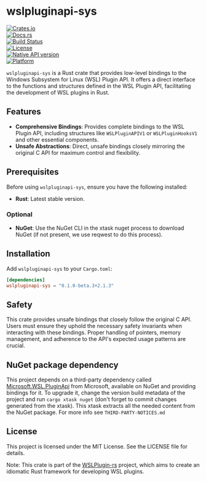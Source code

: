 # wslpluginapi-sys

[![Crates.io](https://img.shields.io/crates/v/wslpluginapi-sys?logo=rust)](https://crates.io/crates/wslpluginapi-sys)  
[![Docs.rs](https://img.shields.io/badge/docs.rs-wslpluginapi--sys-blue?logo=docs.rs)](https://docs.rs/wslpluginapi-sys)  
[![Build Status](https://github.com/mveril/wslpluginapi-sys/actions/workflows/ci.yml/badge.svg?logo=github)](https://github.com/mveril/wslpluginapi-sys/actions)  
[![License](https://img.shields.io/badge/license-MIT-blue.svg?logo=license)](LICENSE)  
[![Native API version](https://img.shields.io/badge/Microsoft.WSL.PluginApi-2.1.3-blue?logo=nuget)](https://www.nuget.org/packages/Microsoft.WSL.PluginApi/2.1.3)  
[![Platform](https://img.shields.io/badge/platform-Windows-blue?logo=windows&logoColor=white)](#)

`wslpluginapi-sys` is a Rust crate that provides low-level bindings to the Windows Subsystem for Linux (WSL) Plugin API. It offers a direct interface to the functions and structures defined in the WSL Plugin API, facilitating the development of WSL plugins in Rust.

## Features

- **Comprehensive Bindings**: Provides complete bindings to the WSL Plugin API, including structures like `WSLPluginAPIV1` or `WSLPluginHooksV1` and other essential components.  
- **Unsafe Abstractions**: Direct, unsafe bindings closely mirroring the original C API for maximum control and flexibility.

## Prerequisites

Before using `wslpluginapi-sys`, ensure you have the following installed:

- **Rust**: Latest stable version.

### Optional

- **NuGet**: Use the NuGet CLI in the xtask nuget process to download NuGet (if not present, we use reqwest to do this process).

## Installation

Add `wslpluginapi-sys` to your `Cargo.toml`:

```toml
[dependencies]
wslpluginapi-sys = "0.1.0-beta.3+2.1.3"
```

## Safety

This crate provides unsafe bindings that closely follow the original C API. Users must ensure they uphold the necessary safety invariants when interacting with these bindings. Proper handling of pointers, memory management, and adherence to the API's expected usage patterns are crucial.

## NuGet package dependency

This project depends on a third-party dependency called [Microsoft.WSL.PluginApi](https://www.nuget.org/packages/Microsoft.WSL.PluginApi) from Microsoft, available on NuGet and providing bindings for it. To upgrade it, change the version build metadata of the project and run `cargo xtask nuget` (don't forget to commit changes generated from the xtask). This xtask extracts all the needed content from the NuGet package. For more info see `THIRD-PARTY-NOTICES.md`

## License

This project is licensed under the MIT License. See the LICENSE file for details.

Note: This crate is part of the [WSLPlugin-rs](https://github.com/mveril/wslpluginapi-sys) project, which aims to create an idiomatic Rust framework for developing WSL plugins.